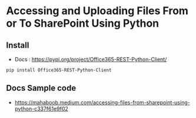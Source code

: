 # Accessing and Uploading Files From or To  SharePoint Using Python

## Install

* Docs : https://pypi.org/project/Office365-REST-Python-Client/
  
```
pip install Office365-REST-Python-Client
```

##  Docs Sample code

- https://mahaboob.medium.com/accessing-files-from-sharepoint-using-python-c337f61e9f02
